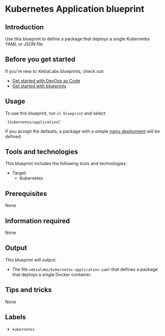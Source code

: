 # Kubernetes Application blueprint

## Introduction

Use this blueprint to define a package that deploys a single Kubernetes YAML or JSON file

## Before you get started

If you're new to XebiaLabs blueprints, check out:

* [Get started with DevOps as Code](https://docs.xebialabs.com/xl-platform/concept/get-started-with-devops-as-code.html)
* [Get started with blueprints](https://docs.xebialabs.com/xl-platform/concept/get-started-with-blueprints.html)

## Usage

To use this blueprint, run `xl blueprint` and select:

    `[kubernetes/application]`

If you accept the defaults, a package with a simple [nginx deployment](https://kubernetes.io/docs/tasks/run-application/run-stateless-application-deployment/#creating-and-exploring-an-nginx-deployment) will be defined.

## Tools and technologies

This blueprint includes the following tools and technologies:

* Target:
    * Kubernetes

## Prerequisites

None

## Information required

None

## Output

This blueprint will output:

* The file `xebialabs/kubernetes-application.yaml` that defines a package that deploys a single Docker container.

## Tips and tricks

None

## Labels

* `kubernetes`

